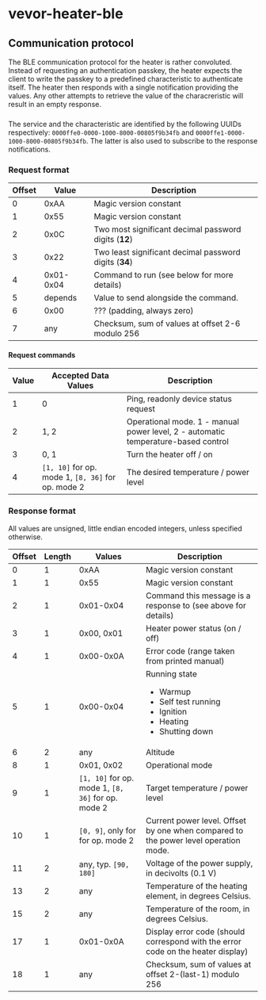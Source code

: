 # vevor-heater-ble

## Communication protocol

The BLE communication protocol for the heater is rather convoluted. Instead of requesting an authentication passkey, the heater 
expects the client to write the passkey to a predefined characteristic to authenticate itself. The heater then responds with 
a single notification providing the values. Any other attempts to retrieve the value of the characreristic will result in an empty
response.

### 
The service and the characteristic are identified by the following UUIDs respectively: `0000ffe0-0000-1000-8000-00805f9b34fb` and `0000ffe1-0000-1000-8000-00805f9b34fb`.
The latter is also used to subscribe to the response notifications. 

### Request format

| Offset | Value     | Description                                           |
| -------| ------    | ------------------------------------------------------|
| 0      | 0xAA      | Magic version constant                                |
| 1      | 0x55      | Magic version constant                                |
| 2      | 0x0C      | Two most significant decimal password digits (**12**) |
| 3      | 0x22      | Two least significant decimal password digits (**34**)|
| 4      | 0x01-0x04 | Command to run (see below for more details)           |
| 5      | depends   | Value to send alongside the command.                  |
| 6      | 0x00      | ??? (padding, always zero)                            |
| 7      | any       | Checksum, sum of values at offset 2-6 modulo 256      |

#### Request commands

| Value | Accepted Data Values                                         | Description                                                                       |
| ------| -------------------------------------------------------------| ----------------------------------------------------------------------------------|
| 1     | 0                                                            | Ping, readonly device status request                                              |
| 2     | 1, 2                                                         | Operational mode. 1 - manual power level, 2 - automatic temperature-based control |
| 3     | 0, 1                                                         | Turn the heater off / on                                                          |
| 4     | `[1, 10]` for op. mode 1, `[8, 36]` for op. mode 2           | The desired temperature / power level                                             |

### Response format

All values are unsigned, little endian encoded integers, unless specified otherwise.

| Offset | Length     | Values                                                    | Description                                                                                                               |
| -------| -----------| -------                                                   | -----------------------------------------------                                                                           |
| 0      | 1          | 0xAA                                                      | Magic version constant                                                                                                    |
| 1      | 1          | 0x55                                                      | Magic version constant                                                                                                    |
| 2      | 1          | 0x01-0x04                                                 | Command this message is a response to (see above for details)                                                             |
| 3      | 1          | 0x00, 0x01                                                | Heater power status (on / off)                                                                                            |
| 4      | 1          | 0x00-0x0A                                                 | Error code (range taken from printed manual)                                                                              |
| 5      | 1          | 0x00-0x04                                                 | Running state <ul><li>Warmup</li><li>Self test running</li><li>Ignition</li><li>Heating</li><li>Shutting down</li></ul>   |
| 6      | 2          | any                                                       | Altitude                                                                                                                  |
| 8      | 1          | 0x01, 0x02                                                | Operational mode                                                                                                          |
| 9      | 1          | `[1, 10]` for op. mode 1, `[8, 36]` for op. mode 2        | Target temperature / power level                                                                                          |
| 10     | 1          | `[0, 9]`, only for for op. mode 2                         | Current power level. Offset by one when compared to the power level operation mode.                                       |
| 11     | 2          | any, typ. `[90, 180]`                                     | Voltage of the power supply, in decivolts (0.1 V)                                                                         | 
| 13     | 2          | any                                                       | Temperature of the heating element, in degrees Celsius.                                                                   |
| 15     | 2          | any                                                       | Temperature of the room, in degrees Celsius.                                                                              |
| 17     | 1          | 0x01-0x0A                                                 | Display error code (should correspond with the error code on the heater display)                                          |
| 18     | 1          | any                                                       | Checksum, sum of values at offset 2-(last-1) modulo 256                                                                   |

